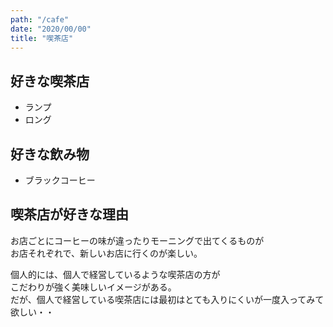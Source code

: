 ```yaml
---
path: "/cafe"
date: "2020/00/00"
title: "喫茶店"
---
```


## 好きな喫茶店

- ランプ
- ロング


## 好きな飲み物

- ブラックコーヒー

## 喫茶店が好きな理由

お店ごとにコーヒーの味が違ったりモーニングで出てくるものが<br>
お店それぞれで、新しいお店に行くのが楽しい。

個人的には、個人で経営しているような喫茶店の方が<br>
こだわりが強く美味しいイメージがある。<br>
だが、個人で経営している喫茶店には最初はとても入りにくいが一度入ってみて欲しい・・
